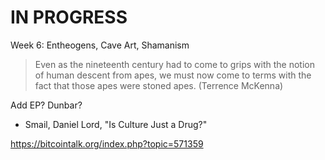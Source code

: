 # IN PROGRESS
Week 6: Entheogens, Cave Art, Shamanism

> Even as the nineteenth century had to come to grips with the notion of human descent from apes, we must now come to terms with the fact that those apes were stoned apes. (Terrence McKenna)

Add EP? Dunbar?

* Smail, Daniel Lord, "Is Culture Just a Drug?"


https://bitcointalk.org/index.php?topic=571359